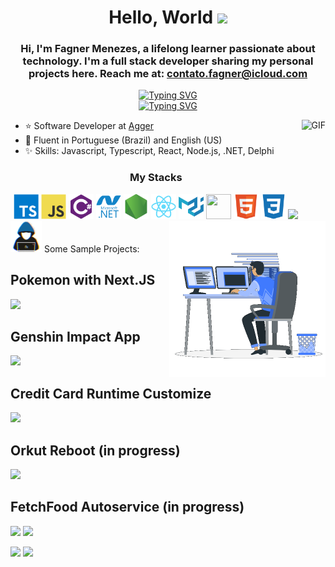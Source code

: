 <link rel="stylesheet" href="https://cdn.jsdelivr.net/gh/devicons/devicon@latest/devicon.min.css">
<h1 align="center">Hello, World <img src="https://media.giphy.com/media/hvRJCLFzcasrR4ia7z/giphy.gif" width="25px"></h1>
<h3 align="center">Hi, I'm Fagner Menezes, a lifelong learner passionate about technology. I'm a full stack developer sharing my personal projects here. Reach me at: <a href="mailto:contato.fagner@icloud.com">contato.fagner@icloud.com</a></h3>
<p align="center">
  <a href="https://git.io/typing-svg">
    <img src="https://readme-typing-svg.herokuapp.com?font=Fira+Code&duration=2000&pause=1000&color=87BDF7&width=435&lines=The+cosmos+is+all+that+is+or+" alt="Typing SVG" />
  </a>
  <br/>
  <a href="https://git.io/typing-svg">
    <img src="https://readme-typing-svg.herokuapp.com?font=Fira+Code&duration=3000&pause=1000&color=87BDF7&width=435&lines=ever+was+or+ever+will+be." alt="Typing SVG" />
  </a>
</p>
<img align="right" alt="GIF" height="160px" src="https://media.giphy.com/media/AEsna63rnGlOg/giphy.gif" />
<ul>
  <li>⭐ Software Developer at <a href="https://www.agger.com.br">Agger</a></li>
  <li>💬 Fluent in Portuguese (Brazil) and English (US)</li>
  <li>✨ Skills: Javascript, Typescript, React, Node.js, .NET, Delphi</li>
</ul>
<div align="center">
  <h3>My Stacks</h3>
  <img src="https://github.com/devicons/devicon/blob/master/icons/typescript/typescript-plain.svg" height="40" width="40">
  <img src="https://github.com/devicons/devicon/blob/master/icons/javascript/javascript-original.svg" height="40" width="40">
  <img src="https://github.com/devicons/devicon/blob/master/icons/csharp/csharp-plain.svg" height="40" width="40">
  <img src="https://raw.githubusercontent.com/devicons/devicon/6910f0503efdd315c8f9b858234310c06e04d9c0/icons/dot-net/dot-net-plain-wordmark.svg" height="40" width="40">
  <img src="https://github.com/devicons/devicon/blob/master/icons/nodejs/nodejs-original.svg" height="40" width="40">
  <img src="https://raw.githubusercontent.com/devicons/devicon/6910f0503efdd315c8f9b858234310c06e04d9c0/icons/react/react-original.svg" height="40" width="40">
  <img src="https://github.com/devicons/devicon/blob/master/icons/materialui/materialui-original.svg" height="40" width="40">
  <img src="https://cdn.aglty.io/bwql7jyk/Attachments/NewItems/image_20211214122557_0.png" height="40" width="40">
  <img src="https://github.com/devicons/devicon/blob/master/icons/html5/html5-original.svg" height="40" width="40">
  <img src="https://github.com/devicons/devicon/blob/master/icons/css3/css3-plain.svg" height="40" width="40">
  <img src="http://www.andreanolanusse.com/pt/wp-content/uploads/2011/09/Icon_Delphi.png" height="36">
</div>
<img src="https://github.com/0xAbdulKhalid/0xAbdulKhalid/raw/main/assets/mdImages/about_me.gif" width="50px"> Some Sample Projects:
<picture><img align="right" src="https://github.com/0xAbdulKhalid/0xAbdulKhalid/raw/main/assets/mdImages/Right_Side.gif" width="250px"></picture>

## Pokemon with Next.JS
<a href="https://github.com/ryuuzera/pokemon-next-app/" target="_blank"><img src="https://media.giphy.com/media/FtgrxiiivLv9Cr7LQW/giphy.gif"/></a>

## Genshin Impact App
<a href="https://github.com/ryuuzera/genshin-app" target="_blank"><img src="https://media.giphy.com/media/r3DB8SbdP4BNrPIqxj/giphy.gif"/></a>

## Credit Card Runtime Customize
<a href="https://github.com/ryuuzera/next-credit-card" target="_blank"><img src="https://media.giphy.com/media/zE6ZmxjUv5X9aEKGBr/giphy.gif"/></a>

## Orkut Reboot (in progress)
<a href="https://github.com/ryuuzera/orkut-reboot" target="_blank"><img src="https://media.giphy.com/media/lMY71dsuZOZnq8YKKb/giphy.gif"/></a>

## FetchFood Autoservice (in progress)
<a href="#"><img width="250" src="https://user-images.githubusercontent.com/87572712/224563485-c6e7ef82-ca8f-4924-9d43-b1868ffbdaf4.png"/></a>	<a href="#"><img width="250" src="https://user-images.githubusercontent.com/87572712/224563507-3d5d39ff-e667-45b7-9665-b4a7f88013c7.png"/></a>
<div align="left">
  <img height="155em" src="https://github-readme-stats.vercel.app/api/top-langs/?username=ryuuzera&langs_count=8&layout=compact&account_private=true&hide_border=false&theme=dracula">
  <img height="155em" src="https://github-readme-stats.vercel.app/api?username=ryuuzera&count_private=true&hide_border=false&show_icons=true&theme=dracula">
</div>
